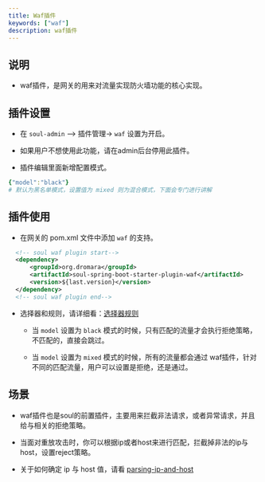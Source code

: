 ```yaml
---
title: Waf插件
keywords: ["waf"]
description: waf插件
---
```


## 说明

* waf插件，是网关的用来对流量实现防火墙功能的核心实现。

## 插件设置

* 在 `soul-admin` --> 插件管理-> `waf` 设置为开启。

* 如果用户不想使用此功能，请在admin后台停用此插件。

* 插件编辑里面新增配置模式。

```yaml
{"model":"black"}  
# 默认为黑名单模式，设置值为 mixed 则为混合模式，下面会专门进行讲解
```

## 插件使用

* 在网关的 pom.xml 文件中添加 `waf` 的支持。

```xml
  <!-- soul waf plugin start-->
  <dependency>
      <groupId>org.dromara</groupId>
      <artifactId>soul-spring-boot-starter-plugin-waf</artifactId>
      <version>${last.version}</version>
  </dependency>
  <!-- soul waf plugin end-->
``` 

* 选择器和规则，请详细看：[选择器规则](../admin/selector-and-rule)

  * 当 `model` 设置为 `black` 模式的时候，只有匹配的流量才会执行拒绝策略，不匹配的，直接会跳过。
  
  * 当 `model` 设置为 `mixed` 模式的时候，所有的流量都会通过 waf插件，针对不同的匹配流量，用户可以设置是拒绝，还是通过。

## 场景

* waf插件也是soul的前置插件，主要用来拦截非法请求，或者异常请求，并且给与相关的拒绝策略。

* 当面对重放攻击时，你可以根据ip或者host来进行匹配，拦截掉非法的ip与host，设置reject策略。

* 关于如何确定 ip 与 host 值，请看 [parsing-ip-and-host](../developer-guide/custom-parsing-ip-and-host)
